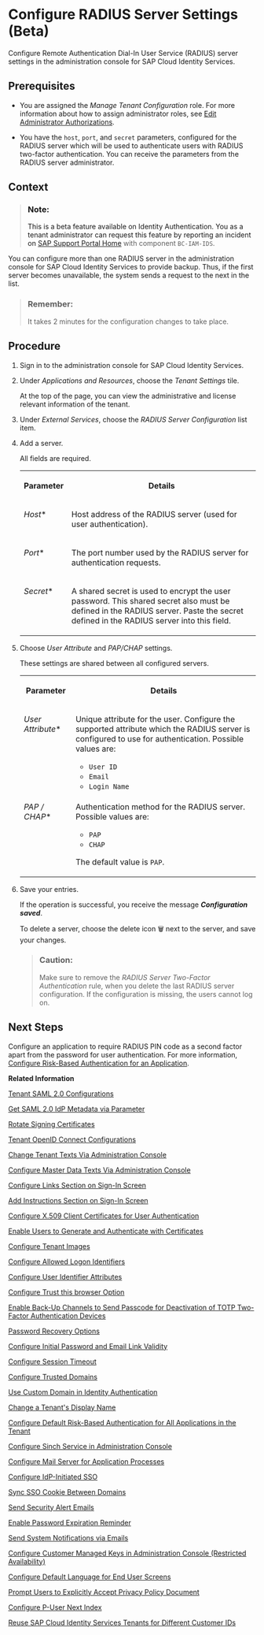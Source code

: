 <!-- loio03043ae44f6d453cb2f7db8b9903fa86 -->

<link rel="stylesheet" type="text/css" href="../css/sap-icons.css"/>

# Configure RADIUS Server Settings \(Beta\)

Configure Remote Authentication Dial-In User Service \(RADIUS\) server settings in the administration console for SAP Cloud Identity Services.



<a name="loio03043ae44f6d453cb2f7db8b9903fa86__prereq_crn_wgp_4fb"/>

## Prerequisites

-   You are assigned the *Manage Tenant Configuration* role. For more information about how to assign administrator roles, see [Edit Administrator Authorizations](edit-administrator-authorizations-86ee374.md).

-   You have the `host`, `port`, and `secret` parameters, configured for the RADIUS server which will be used to authenticate users with RADIUS two-factor authentication. You can receive the parameters from the RADIUS server administrator.




<a name="loio03043ae44f6d453cb2f7db8b9903fa86__context_bf5_rcl_5gb"/>

## Context

> ### Note:  
> This is a beta feature available on Identity Authentication. You as a tenant administrator can request this feature by reporting an incident on [SAP Support Portal Home](https://support.sap.com/en/index.html) with component `BC-IAM-IDS`.

You can configure more than one RADIUS server in the administration console for SAP Cloud Identity Services to provide backup. Thus, if the first server becomes unavailable, the system sends a request to the next in the list.

> ### Remember:  
> It takes 2 minutes for the configuration changes to take place.



## Procedure

1.  Sign in to the administration console for SAP Cloud Identity Services.

2.  Under *Applications and Resources*, choose the *Tenant Settings* tile.

    At the top of the page, you can view the administrative and license relevant information of the tenant.

3.  Under *External Services*, choose the *RADIUS Server Configuration* list item.

4.  Add a server.

    All fields are required.


    <table>
    <tr>
    <th valign="top">

    Parameter
    
    </th>
    <th valign="top">

    Details
    
    </th>
    </tr>
    <tr>
    <td valign="top">
    
    *Host*\*
    
    </td>
    <td valign="top">
    
    Host address of the RADIUS server \(used for user authentication\).
    
    </td>
    </tr>
    <tr>
    <td valign="top">
    
    *Port*\*
    
    </td>
    <td valign="top">
    
    The port number used by the RADIUS server for authentication requests.
    
    </td>
    </tr>
    <tr>
    <td valign="top">
    
    *Secret*\*
    
    </td>
    <td valign="top">
    
    A shared secret is used to encrypt the user password. This shared secret also must be defined in the RADIUS server. Paste the secret defined in the RADIUS server into this field.
    
    </td>
    </tr>
    </table>
    
5.  Choose *User Attribute* and *PAP/CHAP* settings.

    These settings are shared between all configured servers.


    <table>
    <tr>
    <th valign="top">

    Parameter
    
    </th>
    <th valign="top">

    Details
    
    </th>
    </tr>
    <tr>
    <td valign="top">
    
    *User Attribute*\*
    
    </td>
    <td valign="top">
    
    Unique attribute for the user. Configure the supported attribute which the RADIUS server is configured to use for authentication. Possible values are:

    -   `User ID`
    -   `Email`
    -   `Login Name`


    
    </td>
    </tr>
    <tr>
    <td valign="top">
    
    *PAP / CHAP*\*
    
    </td>
    <td valign="top">
    
    Authentication method for the RADIUS server. Possible values are:

    -   `PAP`
    -   `CHAP`

    The default value is `PAP`.
    
    </td>
    </tr>
    </table>
    
6.  Save your entries.

    If the operation is successful, you receive the message ***Configuration saved***.

    To delete a server, choose the delete icon :wastebasket: next to the server, and save your changes.

    > ### Caution:  
    > Make sure to remove the *RADIUS Server Two-Factor Authentication* rule, when you delete the last RADIUS server configuration. If the configuration is missing, the users cannot log on.




<a name="loio03043ae44f6d453cb2f7db8b9903fa86__postreq_t4r_qnp_4fb"/>

## Next Steps

Configure an application to require RADIUS PIN code as a second factor apart from the password for user authentication. For more information, [Configure Risk-Based Authentication for an Application](configure-risk-based-authentication-for-an-application-bc52fbf.md#loiobc52fbf3d59447bbb6aa22f80d8b6056).

**Related Information**  


[Tenant SAML 2.0 Configurations](tenant-saml-2-0-configurations-e81a19b.md "You as a tenant administrator can view and download the tenant SAML 2.0 metadata. You can also change the name format and update your certificate used by the identity provider to digitally sign the messages for the applications.")

[Get SAML 2.0 IdP Metadata via Parameter](get-saml-2-0-idp-metadata-via-parameter-2c76690.md "Tenant administrator can get the SAML 2.0 metadata via specific parameters.")

[Rotate Signing Certificates](rotate-signing-certificates-6621ad5.md "Tenant administrators must replace existing signing certificates with new ones before they expire. This ensures uninterrupted and secure communication between SAML 2.0 applications (referred to as service providers) and Identity Authentication as the identity provider.")

[Tenant OpenID Connect Configurations](tenant-openid-connect-configurations-3d6abcc.md "You as a tenant administrator can view and configure the tenant OpenID Connect configurations.")

[Change Tenant Texts Via Administration Console](change-tenant-texts-via-administration-console-c24b1d0.md "The change tenant texts option can be used to change the predefined texts and messages for end-user screens available per tenant in Identity Authentication via the administration console.")

[Configure Master Data Texts Via Administration Console](configure-master-data-texts-via-administration-console-c068ac9.md "The master data texts option can be used to configure the predefined master data for each resource in Identity Authentication via the administration console.")

[Configure Links Section on Sign-In Screen](configure-links-section-on-sign-in-screen-060c032.md "You can configure links to appear on the sign-in screen of your applications.")

[Add Instructions Section on Sign-In Screen](add-instructions-section-on-sign-in-screen-c9e717e.md "You can customize the sign-in screen of the Horizon theme with instructions for the user.")

[Configure X.509 Client Certificates for User Authentication](configure-x-509-client-certificates-for-user-authentication-52c7dcb.md "Tenant administrators can configure X.509 client certificates for user authentication as an alternative to authenticating with a user name and a password.")

[Enable Users to Generate and Authenticate with Certificates](enable-users-to-generate-and-authenticate-with-certificates-4cf818a.md "Allow users to generate and authenticate with certificates.")

[Configure Tenant Images](configure-tenant-images-8742046.md "You can configure a custom global logo and, or a background image on the forms for sign-in in, registration, upgrade, password update, and account activation for all applications in a tenant. You can also set a favicon for tenant.")

[Configure Allowed Logon Identifiers](configure-allowed-logon-identifiers-3adf1ff.md "Tenant administrators can choose the allowed logon identifiers for the users.")

[Configure User Identifier Attributes](configure-user-identifier-attributes-8b9fa88.md "Tenant administrators can configure user identifier attributes as required and unique for the tenant.")

[Configure Trust this browser Option](configure-trust-this-browser-option-5b8377e.md "Tenant administrator can set the number of days for which the users won't get prompted for second-factor authentication, if they sign in from the same browser.")

[Enable Back-Up Channels to Send Passcode for Deactivation of TOTP Two-Factor Authentication Devices](enable-back-up-channels-to-send-passcode-for-deactivation-of-totp-two-factor-authenticati-782935e.md "Tenant administrator can configure back-up channels to send TOTP deactivation passcodes to the user.")

[Password Recovery Options](password-recovery-options-777cee1.md "Enable users to reset their password via security questions, PIN code, or email link.")

[Configure Initial Password and Email Link Validity](configure-initial-password-and-email-link-validity-f8093f4.md "As a tenant administrator, you can configure the validity of the initial password and link sent to a user in the various application processes.")

[Configure Session Timeout](configure-session-timeout-5ca23e4.md "As a tenant administrator, you can configure when the session, created at the Identity Authentication tenant, expires.")

[Configure Trusted Domains](configure-trusted-domains-08fa1fe.md "Service providers that delegate authentication to Identity Authentication can protect their applications when using embedded frames, also called overlays, or when allowing user self-registration.")

[Use Custom Domain in Identity Authentication](use-custom-domain-in-identity-authentication-c4db840.md "Identity Authentication allows you to use a custom domain that is different from the default ones (<tenant ID>.accounts.ondemand.com or <tenant ID>.accounts.cloud.sap) - for example www.mytenant.com.")

[Change a Tenant's Display Name](change-a-tenant-s-display-name-a513c91.md "You can configure the tenant's name from the administration console for SAP Cloud Identity Services.")

[Configure Default Risk-Based Authentication for All Applications in the Tenant](configure-default-risk-based-authentication-for-all-applications-in-the-tenant-1aab51a.md#loio1aab51ae62b94f79b4c6dac7a00857c2 "You can define rules for authentication according to different risk factors and apply actions like Allow, Deny, and Two-Factor Authentication for all applications in a tenant.")

[Configure Sinch Service in Administration Console](configure-sinch-service-in-administration-console-3fdc9e1.md "Configure Sinch Service to enable Phone Verification via SMS or SMS Two-Factor Authentication in the administration console.")

[Configure Mail Server for Application Processes](configure-mail-server-for-application-processes-ccc7ba1.md "Configure mail server for the emails sent to the end users in the different application processes.")

[Configure IdP-Initiated SSO](configure-idp-initiated-sso-5d59caa.md "Enable or disable IdP-Initiated SSO via the administration console for SAP Cloud Identity Services.")

[Sync SSO Cookie Between Domains](sync-sso-cookie-between-domains-c76f097.md "Enable the Sync SSO Cookie Between Domains Settings option to allow seamless single sign-on (SSO) and single logout (SLO) across the Cloud Identity Services domains - ondemand.com and cloud.sap.")

[Send Security Alert Emails](send-security-alert-emails-c977464.md "Send security alert emails to end-users or administrators when changes in their accounts are made.")

[Enable Password Expiration Reminder](enable-password-expiration-reminder-a8de1be.md "Enable password expiration reminder for SAP Cloud Identity Services to ensure the users are aware that a password change is due.")

[Send System Notifications via Emails](send-system-notifications-via-emails-aa04a8b.md "You can configure the administration console to send emails with information about expiring certificates, system notifications, new administrators, and new applications to specific email addresses or to the emails of all administrators.")

[Configure Customer Managed Keys in Administration Console \(Restricted Availability\)](configure-customer-managed-keys-in-administration-console-restricted-availability-fe6e30c.md "")

[Configure Default Language for End User Screens](configure-default-language-for-end-user-screens-2cb73c3.md "Select the language that the end user screen uses if the language of the browser isn’t in the list of supported languages.")

[Prompt Users to Explicitly Accept Privacy Policy Document](prompt-users-to-explicitly-accept-privacy-policy-document-f703a95.md "Enable the privacy policy configuration in SAP Cloud Identity Services to prompt users to accept the privacy policy document. This ensures that users explicitly confirm their understanding of document.")

[Configure P-User Next Index](configure-p-user-next-index-045bb1c.md "Set the value for the P-user next index.")

[Reuse SAP Cloud Identity Services Tenants for Different Customer IDs](reuse-sap-cloud-identity-services-tenants-for-different-customer-ids-ebd0258.md "You as a tenant administrator can reuse an existing tenant for configurations and automated subscriptions.")

